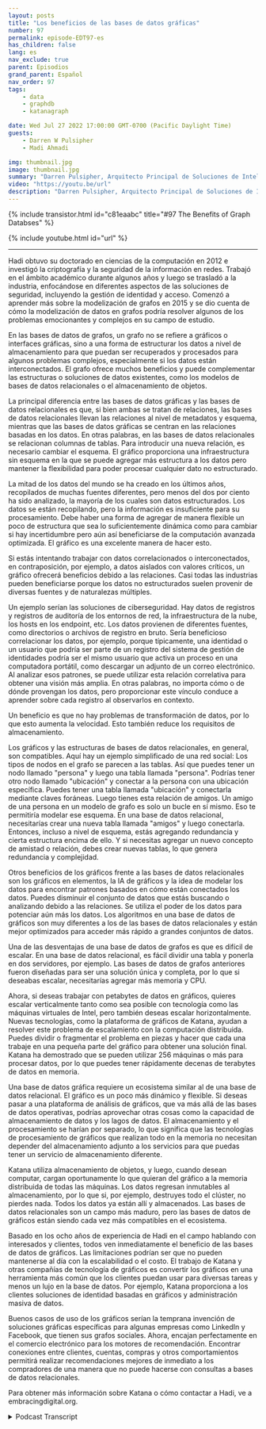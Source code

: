 ```yaml
---
layout: posts
title: "Los beneficios de las bases de datos gráficas"
number: 97
permalink: episode-EDT97-es
has_children: false
lang: es
nav_exclude: true
parent: Episodios
grand_parent: Español
nav_order: 97
tags:
    - data
    - graphdb
    - katanagraph

date: Wed Jul 27 2022 17:00:00 GMT-0700 (Pacific Daylight Time)
guests:
    - Darren W Pulsipher
    - Madi Ahmadi

img: thumbnail.jpg
image: thumbnail.jpg
summary: "Darren Pulsipher, Arquitecto Principal de Soluciones de Intel, el Dr. Hadi Ahmadi, Director de Arquitectura de Soluciones de Katana Graph, discuten los beneficios de las bases de datos de gráficos."
video: "https://youtu.be/url"
description: "Darren Pulsipher, Arquitecto Principal de Soluciones de Intel, el Dr. Hadi Ahmadi, Director de Arquitectura de Soluciones de Katana Graph, discuten los beneficios de las bases de datos de gráficos."
---
```


<div>
{% include transistor.html id="c81eaabc" title="#97 The Benefits of Graph Databses" %}

{% include youtube.html id="url" %}
</div>

---

Hadi obtuvo su doctorado en ciencias de la computación en 2012 e investigó la criptografía y la seguridad de la información en redes. Trabajó en el ámbito académico durante algunos años y luego se trasladó a la industria, enfocándose en diferentes aspectos de las soluciones de seguridad, incluyendo la gestión de identidad y acceso. Comenzó a aprender más sobre la modelización de grafos en 2015 y se dio cuenta de cómo la modelización de datos en grafos podría resolver algunos de los problemas emocionantes y complejos en su campo de estudio.

En las bases de datos de grafos, un grafo no se refiere a gráficos o interfaces gráficas, sino a una forma de estructurar los datos a nivel de almacenamiento para que puedan ser recuperados y procesados para algunos problemas complejos, especialmente si los datos están interconectados. El grafo ofrece muchos beneficios y puede complementar las estructuras o soluciones de datos existentes, como los modelos de bases de datos relacionales o el almacenamiento de objetos.

La principal diferencia entre las bases de datos gráficas y las bases de datos relacionales es que, si bien ambas se tratan de relaciones, las bases de datos relacionales llevan las relaciones al nivel de metadatos y esquema, mientras que las bases de datos gráficas se centran en las relaciones basadas en los datos. En otras palabras, en las bases de datos relacionales se relacionan columnas de tablas. Para introducir una nueva relación, es necesario cambiar el esquema. El gráfico proporciona una infraestructura sin esquema en la que se puede agregar más estructura a los datos pero mantener la flexibilidad para poder procesar cualquier dato no estructurado.

La mitad de los datos del mundo se ha creado en los últimos años, recopilados de muchas fuentes diferentes, pero menos del dos por ciento ha sido analizado, la mayoría de los cuales son datos estructurados. Los datos se están recopilando, pero la información es insuficiente para su procesamiento. Debe haber una forma de agregar de manera flexible un poco de estructura que sea lo suficientemente dinámica como para cambiar si hay incertidumbre pero aún así beneficiarse de la computación avanzada optimizada. El gráfico es una excelente manera de hacer esto.

Si estás intentando trabajar con datos correlacionados o interconectados, en contraposición, por ejemplo, a datos aislados con valores críticos, un gráfico ofrecerá beneficios debido a las relaciones. Casi todas las industrias pueden beneficiarse porque los datos no estructurados suelen provenir de diversas fuentes y de naturalezas múltiples.

Un ejemplo serían las soluciones de ciberseguridad. Hay datos de registros y registros de auditoría de los entornos de red, la infraestructura de la nube, los hosts en los endpoint, etc. Los datos provienen de diferentes fuentes, como directorios o archivos de registro en bruto. Sería beneficioso correlacionar los datos, por ejemplo, porque típicamente, una identidad o un usuario que podría ser parte de un registro del sistema de gestión de identidades podría ser el mismo usuario que activa un proceso en una computadora portátil, como descargar un adjunto de un correo electrónico. Al analizar esos patrones, se puede utilizar esta relación correlativa para obtener una visión más amplia. En otras palabras, no importa cómo o de dónde provengan los datos, pero proporcionar este vínculo conduce a aprender sobre cada registro al observarlos en contexto.

Un beneficio es que no hay problemas de transformación de datos, por lo que esto aumenta la velocidad. Esto también reduce los requisitos de almacenamiento.

Los gráficos y las estructuras de bases de datos relacionales, en general, son compatibles. Aquí hay un ejemplo simplificado de una red social: Los tipos de nodos en el grafo se parecen a las tablas. Así que puedes tener un nodo llamado "persona" y luego una tabla llamada "persona". Podrías tener otro nodo llamado "ubicación" y conectar a la persona con una ubicación específica. Puedes tener una tabla llamada "ubicación" y conectarla mediante claves foráneas. Luego tienes esta relación de amigos. Un amigo de una persona en un modelo de grafo es solo un bucle en sí mismo. Eso te permitiría modelar ese esquema. En una base de datos relacional, necesitarías crear una nueva tabla llamada "amigos" y luego conectarla. Entonces, incluso a nivel de esquema, estás agregando redundancia y cierta estructura encima de ello. Y si necesitas agregar un nuevo concepto de amistad o relación, debes crear nuevas tablas, lo que genera redundancia y complejidad.

Otros beneficios de los gráficos frente a las bases de datos relacionales son los gráficos en elementos, la IA de gráficos y la idea de modelar los datos para encontrar patrones basados en cómo están conectados los datos. Puedes disminuir el conjunto de datos que estás buscando o analizando debido a las relaciones. Se utiliza el poder de los datos para potenciar aún más los datos. Los algoritmos en una base de datos de gráficos son muy diferentes a los de las bases de datos relacionales y están mejor optimizados para acceder más rápido a grandes conjuntos de datos.

Una de las desventajas de una base de datos de grafos es que es difícil de escalar. En una base de datos relacional, es fácil dividir una tabla y ponerla en dos servidores, por ejemplo. Las bases de datos de grafos anteriores fueron diseñadas para ser una solución única y completa, por lo que si deseabas escalar, necesitarías agregar más memoria y CPU.

Ahora, si deseas trabajar con petabytes de datos en gráficos, quieres escalar verticalmente tanto como sea posible con tecnología como las máquinas virtuales de Intel, pero también deseas escalar horizontalmente. Nuevas tecnologías, como la plataforma de gráficos de Katana, ayudan a resolver este problema de escalamiento con la computación distribuida. Puedes dividir o fragmentar el problema en piezas y hacer que cada una trabaje en una pequeña parte del gráfico para obtener una solución final. Katana ha demostrado que se pueden utilizar 256 máquinas o más para procesar datos, por lo que puedes tener rápidamente decenas de terabytes de datos en memoria.

Una base de datos gráfica requiere un ecosistema similar al de una base de datos relacional. El gráfico es un poco más dinámico y flexible. Si deseas pasar a una plataforma de análisis de gráficos, que va más allá de las bases de datos operativas, podrías aprovechar otras cosas como la capacidad de almacenamiento de datos y los lagos de datos. El almacenamiento y el procesamiento se harían por separado, lo que significa que las tecnologías de procesamiento de gráficos que realizan todo en la memoria no necesitan depender del almacenamiento adjunto a los servicios para que puedas tener un servicio de almacenamiento diferente.

Katana utiliza almacenamiento de objetos, y luego, cuando desean computar, cargan oportunamente lo que quieran del gráfico a la memoria distribuida de todas las máquinas. Los datos regresan inmutables al almacenamiento, por lo que si, por ejemplo, destruyes todo el clúster, no pierdes nada. Todos los datos ya están allí y almacenados. Las bases de datos relacionales son un campo más maduro, pero las bases de datos de gráficos están siendo cada vez más compatibles en el ecosistema.

Basado en los ocho años de experiencia de Hadi en el campo hablando con interesados y clientes, todos ven inmediatamente el beneficio de las bases de datos de gráficos. Las limitaciones podrían ser que no pueden mantenerse al día con la escalabilidad o el costo. El trabajo de Katana y otras compañías de tecnología de gráficos es convertir los gráficos en una herramienta más común que los clientes puedan usar para diversas tareas y menos un lujo en la base de datos. Por ejemplo, Katana proporciona a los clientes soluciones de identidad basadas en gráficos y administración masiva de datos.

Buenos casos de uso de los gráficos serían la temprana invención de soluciones gráficas específicas para algunas empresas como LinkedIn y Facebook, que tienen sus grafos sociales. Ahora, encajan perfectamente en el comercio electrónico para los motores de recomendación. Encontrar conexiones entre clientes, cuentas, compras y otros comportamientos permitirá realizar recomendaciones mejores de inmediato a los compradores de una manera que no puede hacerse con consultas a bases de datos relacionales.

Para obtener más información sobre Katana o cómo contactar a Hadi, ve a embracingdigital.org.



<details>
<summary> Podcast Transcript </summary>

<p></p>

</details>
